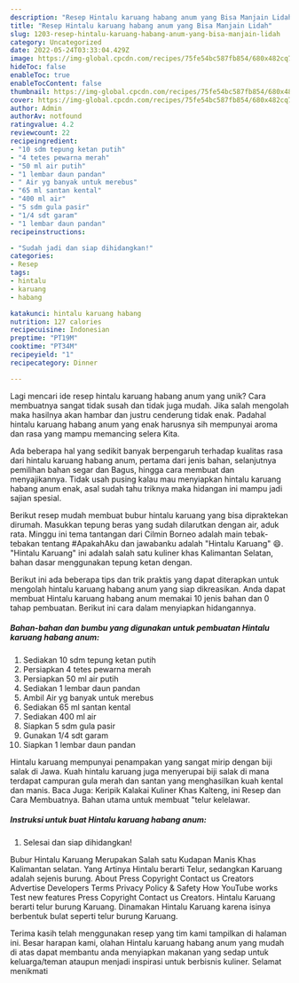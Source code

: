 ```yaml
---
description: "Resep Hintalu karuang habang anum yang Bisa Manjain Lidah"
title: "Resep Hintalu karuang habang anum yang Bisa Manjain Lidah"
slug: 1203-resep-hintalu-karuang-habang-anum-yang-bisa-manjain-lidah
category: Uncategorized
date: 2022-05-24T03:33:04.429Z
image: https://img-global.cpcdn.com/recipes/75fe54bc587fb854/680x482cq70/hintalu-karuang-habang-anum-foto-resep-utama.jpg
hideToc: false
enableToc: true
enableTocContent: false
thumbnail: https://img-global.cpcdn.com/recipes/75fe54bc587fb854/680x482cq70/hintalu-karuang-habang-anum-foto-resep-utama.jpg
cover: https://img-global.cpcdn.com/recipes/75fe54bc587fb854/680x482cq70/hintalu-karuang-habang-anum-foto-resep-utama.jpg
author: Admin
authorAv: notfound
ratingvalue: 4.2
reviewcount: 22
recipeingredient:
- "10 sdm tepung ketan putih"
- "4 tetes pewarna merah"
- "50 ml air putih"
- "1 lembar daun pandan"
- " Air yg banyak untuk merebus"
- "65 ml santan kental"
- "400 ml air"
- "5 sdm gula pasir"
- "1/4 sdt garam"
- "1 lembar daun pandan"
recipeinstructions:

- "Sudah jadi dan siap dihidangkan!"
categories:
- Resep
tags:
- hintalu
- karuang
- habang

katakunci: hintalu karuang habang 
nutrition: 127 calories
recipecuisine: Indonesian
preptime: "PT19M"
cooktime: "PT34M"
recipeyield: "1"
recipecategory: Dinner

---
```





Lagi mencari ide resep hintalu karuang habang anum yang unik? Cara membuatnya sangat tidak susah dan tidak juga mudah. Jika salah mengolah maka hasilnya akan hambar dan justru cenderung tidak enak. Padahal hintalu karuang habang anum yang enak harusnya sih mempunyai aroma dan rasa yang mampu memancing selera Kita.





Ada beberapa hal yang sedikit banyak berpengaruh terhadap kualitas rasa dari hintalu karuang habang anum, pertama dari jenis bahan, selanjutnya pemilihan bahan segar dan Bagus, hingga cara membuat dan menyajikannya. Tidak usah pusing kalau mau menyiapkan hintalu karuang habang anum enak,      asal sudah tahu triknya maka hidangan ini mampu jadi sajian spesial.














Berikut resep mudah membuat bubur hintalu karuang yang bisa dipraktekan dirumah. Masukkan tepung beras yang sudah dilarutkan dengan air, aduk rata. Minggu ini tema tantangan dari Cilmin Borneo adalah main tebak-tebakan tentang #ApakahAku dan jawabanku adalah &#34;Hintalu Karuang&#34; 😄. &#34;Hintalu Karuang&#34; ini adalah salah satu kuliner khas Kalimantan Selatan, bahan dasar menggunakan tepung ketan dengan.






Berikut ini ada beberapa tips dan trik praktis yang dapat diterapkan untuk mengolah hintalu karuang habang anum yang siap dikreasikan. Anda dapat membuat Hintalu karuang habang anum memakai 10 jenis bahan dan 0 tahap pembuatan. Berikut ini cara dalam menyiapkan hidangannya.

<!--inarticleads1-->

##### Bahan-bahan dan bumbu yang digunakan untuk pembuatan Hintalu karuang habang anum:

1. Sediakan 10 sdm tepung ketan putih
1. Persiapkan 4 tetes pewarna merah
1. Persiapkan 50 ml air putih
1. Sediakan 1 lembar daun pandan
1. Ambil  Air yg banyak untuk merebus
1. Sediakan 65 ml santan kental
1. Sediakan 400 ml air
1. Siapkan 5 sdm gula pasir
1. Gunakan 1/4 sdt garam
1. Siapkan 1 lembar daun pandan


Hintalu karuang mempunyai penampakan yang sangat mirip dengan biji salak di Jawa. Kuah hintalu karuang juga menyerupai biji salak di mana terdapat campuran gula merah dan santan yang menghasilkan kuah kental dan manis. Baca Juga: Keripik Kalakai Kuliner Khas Kalteng, ini Resep dan Cara Membuatnya. Bahan utama untuk membuat &#34;telur kelelawar. 

<!--inarticleads2-->

##### Instruksi untuk buat Hintalu karuang habang anum:


1. Selesai dan siap dihidangkan!

Bubur Hintalu Karuang Merupakan Salah satu Kudapan Manis Khas Kalimantan selatan. Yang Artinya Hintalu berarti Telur, sedangkan Karuang adalah sejenis burung. About Press Copyright Contact us Creators Advertise Developers Terms Privacy Policy &amp; Safety How YouTube works Test new features Press Copyright Contact us Creators. Hintalu Karuang berarti telur burung Karuang. Dinamakan Hintalu Karuang karena isinya berbentuk bulat seperti telur burung Karuang. 

Terima kasih telah menggunakan resep yang tim kami tampilkan di halaman ini. Besar harapan kami, olahan Hintalu karuang habang anum yang mudah di atas dapat membantu anda menyiapkan makanan yang sedap untuk keluarga/teman ataupun menjadi inspirasi untuk berbisnis kuliner. Selamat menikmati
